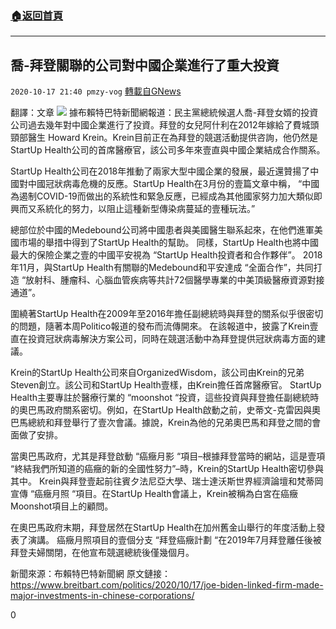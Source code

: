 ###  [:house:返回首頁](https://github.com/ourhimalayas/txt)
---

## 喬-拜登關聯的公司對中國企業進行了重大投資
`2020-10-17 21:40 pmzy-vog` [轉載自GNews](https://gnews.org/zh-hant/431061/)

翻譯：文章
![]()![](https://s3.amazonaws.com/gnews-media-offload/wp-content/uploads/2020/10/17213936/Joe-Biden-Jill-Biden-Howard-Krein-640x480-1.jpg)
據布賴特巴特新聞網報道：民主黨總統候選人喬-拜登女婿的投資公司過去幾年對中國企業進行了投資。拜登的女兒阿什利在2012年嫁給了費城頭頸部醫生 Howard Krein。Krein目前正在為拜登的競選活動提供咨詢，他仍然是StartUp Health公司的首席醫療官，該公司多年來壹直與中國企業結成合作關系。

StartUp Health公司在2018年推動了兩家大型中國企業的發展，最近還贊揚了中國對中國冠狀病毒危機的反應。StartUp Health在3月份的壹篇文章中稱， “中國為遏制COVID-19而做出的系統性和緊急反應，已經成為其他國家努力加大類似即興而又系統化的努力，以阻止這種新型傳染病蔓延的壹種玩法。”

總部位於中國的Medebound公司將中國患者與美國醫生聯系起來，在他們進軍美國市場的舉措中得到了StartUp Health的幫助。 同樣，StartUp Health也將中國最大的保險企業之壹的中國平安視為 “StartUp Health投資者和合作夥伴”。 2018年11月，與StartUp Health有關聯的Medebound和平安達成 “全面合作”，共同打造 “放射科、腫瘤科、心腦血管疾病等共計72個醫學專業的中美頂級醫療資源對接通道”。

圍繞著StartUp Health在2009年至2016年擔任副總統時與拜登的關系似乎很密切的問題，隨著本周Politico報道的發布而流傳開來。 在該報道中，披露了Krein壹直在投資冠狀病毒解決方案公司，同時在競選活動中為拜登提供冠狀病毒方面的建議。

Krein的StartUp Health公司來自OrganizedWisdom，該公司由Krein的兄弟Steven創立。該公司和StartUp Health壹樣，由Krein擔任首席醫療官。 StartUp Health主要專註於醫療行業的 “moonshot “投資，這些投資與拜登擔任副總統時的奧巴馬政府關系密切。例如，在StartUp Health啟動之前，史蒂文-克雷因與奧巴馬總統和拜登舉行了壹次會議。據說，Krein為他的兄弟奧巴馬和拜登之間的會面做了安排。

當奧巴馬政府，尤其是拜登啟動 “癌癥月影 “項目–根據拜登當時的網站，這是壹項 “終結我們所知道的癌癥的新的全國性努力”–時，Krein的StartUp Health密切參與其中。 Krein與拜登壹起前往賓夕法尼亞大學、瑞士達沃斯世界經濟論壇和梵蒂岡宣傳 “癌癥月照 “項目。在StartUp Health會議上，Krein被稱為白宮在癌癥Moonshot項目上的顧問。

在奧巴馬政府末期，拜登居然在StartUp Health在加州舊金山舉行的年度活動上發表了演講。 癌癥月照項目的壹個分支 “拜登癌癥計劃 “在2019年7月拜登離任後被拜登夫婦關閉，在他宣布競選總統後僅幾個月。

新聞來源：布賴特巴特新聞網
原文鏈接：https://www.breitbart.com/politics/2020/10/17/joe-biden-linked-firm-made-major-investments-in-chinese-corporations/

0
